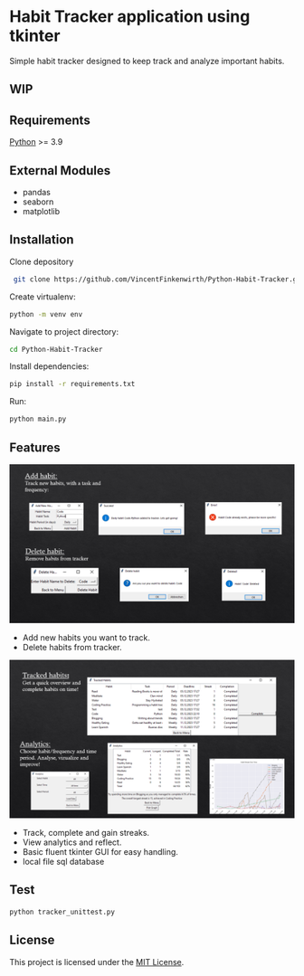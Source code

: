 # Habit Tracker application using tkinter

Simple habit tracker designed to keep track and analyze important habits.


## WIP
## Requirements
[Python](https://www.python.org/) >= 3.9

## External Modules
- pandas
- seaborn
- matplotlib

## Installation
Clone depository
```bash
 git clone https://github.com/VincentFinkenwirth/Python-Habit-Tracker.git
```
Create virtualenv:
```bash
python -m venv env
```
Navigate to project directory:
```bash
cd Python-Habit-Tracker
```
Install dependencies:
```bash
pip install -r requirements.txt
```

Run:
```bash
python main.py
```

## Features

![Add/delete](images/add_delete.PNG)

- Add new habits you want to track.
- Delete habits from tracker.

![Tracked](images/tracked_analytics.PNG)

- Track, complete and gain streaks.
- View analytics and reflect.
- Basic fluent tkinter GUI for easy handling.
- local file sql database

## Test
```bash
python tracker_unittest.py
```

## License

This project is licensed under the [MIT License](LICENSE).